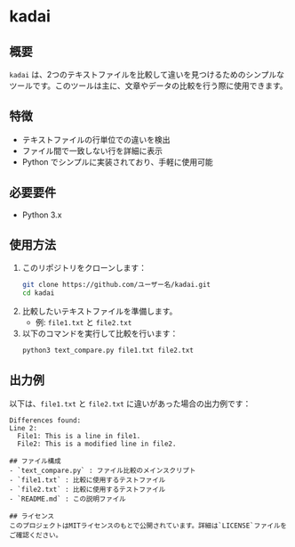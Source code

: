 # kadai

## 概要
`kadai` は、2つのテキストファイルを比較して違いを見つけるためのシンプルなツールです。このツールは主に、文章やデータの比較を行う際に使用できます。

## 特徴
- テキストファイルの行単位での違いを検出
- ファイル間で一致しない行を詳細に表示
- Python でシンプルに実装されており、手軽に使用可能

## 必要要件
- Python 3.x

## 使用方法
1. このリポジトリをクローンします：
    ```bash
    git clone https://github.com/ユーザー名/kadai.git
    cd kadai
    ```
2. 比較したいテキストファイルを準備します。
    - 例: `file1.txt` と `file2.txt`
3. 以下のコマンドを実行して比較を行います：
    ```bash
    python3 text_compare.py file1.txt file2.txt
    ```

## 出力例
以下は、`file1.txt` と `file2.txt` に違いがあった場合の出力例です：

```plaintext
Differences found: 
Line 2:
  File1: This is a line in file1.
  File2: This is a modified line in file2.

## ファイル構成
- `text_compare.py` : ファイル比較のメインスクリプト
- `file1.txt` : 比較に使用するテストファイル
- `file2.txt` : 比較に使用するテストファイル
- `README.md` : この説明ファイル

## ライセンス
このプロジェクトはMITライセンスのもとで公開されています。詳細は`LICENSE`ファイルをご確認ください。
